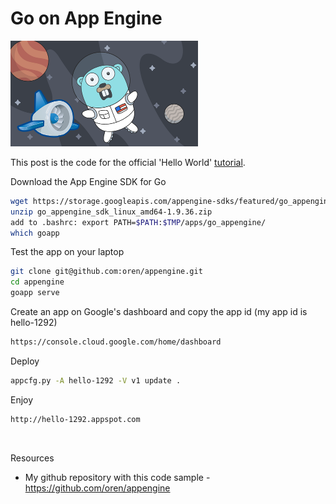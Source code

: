 <meta property="og:title" content="Go on App Engine" />
<meta property="og:image" content="appengine-go.png" />

# Go on App Engine

![appengine](appengine-go.png)

This post is the code for the official 'Hello World' [tutorial](https://cloud.google.com/appengine/docs/flexible/go/hello-world).

Download the App Engine SDK for Go
```bash
wget https://storage.googleapis.com/appengine-sdks/featured/go_appengine_sdk_linux_amd64-1.9.36.zip
unzip go_appengine_sdk_linux_amd64-1.9.36.zip
add to .bashrc: export PATH=$PATH:$TMP/apps/go_appengine/
which goapp
```

Test the app on your laptop
```bash
git clone git@github.com:oren/appengine.git
cd appengine
goapp serve
```

Create an app on Google's dashboard and copy the app id (my app id is hello-1292)
```bash
https://console.cloud.google.com/home/dashboard
```

Deploy
```bash
appcfg.py -A hello-1292 -V v1 update .
```

Enjoy
```bash
http://hello-1292.appspot.com
```

<br/>

Resources

* My github repository with this code sample - https://github.com/oren/appengine
